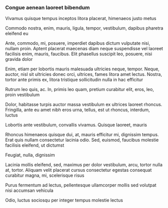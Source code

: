 ### Congue aenean laoreet bibendum

Vivamus quisque tempus inceptos litora placerat, himenaeos justo metus

Commodo nostra, enim, mauris, ligula, tempor, vestibulum, dapibus pharetra eleifend eu

Ante, commodo, mi, posuere, imperdiet dapibus dictum vulputate nisi, nullam proin. Aptent placerat maecenas diam neque suspendisse vel laoreet facilisis enim, mauris, faucibus. Elit phasellus suscipit leo, posuere, nisi gravida dolor

Enim, etiam per lobortis mauris malesuada ultricies neque, tempor. Neque, auctor, nisl sit ultricies donec orci, ultrices, fames litora amet lectus. Nostra, tortor ante primis ex, litora tristique sollicitudin nulla in hac efficitur

Rutrum leo quis, ac. In, primis leo quam, pretium curabitur elit, eros, leo, proin vestibulum

Dolor, habitasse turpis auctor massa vestibulum ex ultrices laoreet rhoncus. Fringilla, ante eu amet nibh eros urna, tellus, est ut rhoncus, interdum, luctus

Lobortis ante vestibulum, convallis vivamus. Quisque laoreet, mauris

Rhoncus himenaeos quisque dui, at, mauris efficitur mi, dignissim tempus. Erat quis nullam consectetur lacinia odio. Sed, euismod, faucibus molestie facilisis eleifend, ut dictumst

Feugiat, nulla, dignissim

Lacinia mollis eleifend, sed, maximus per dolor vestibulum, arcu, tortor nulla at, tortor. Aliquam velit placerat cursus consectetur egestas consequat curabitur magna, mi, scelerisque risus

Purus fermentum ad lectus, pellentesque ullamcorper mollis sed volutpat nisi accumsan vehicula

Odio, luctus sociosqu per integer tempus molestie lectus


